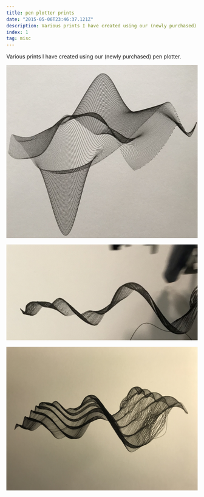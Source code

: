 ```yaml
---
title: pen plotter prints
date: "2015-05-06T23:46:37.121Z"
description: Various prints I have created using our (newly purchased) pen plotter.
index: 1
tag: misc
---
```



Various prints I have created using our (newly purchased) pen plotter.

![altcaption](3.jpg)

![altcaption](1.jpg)

![altcaption](2.jpg)
